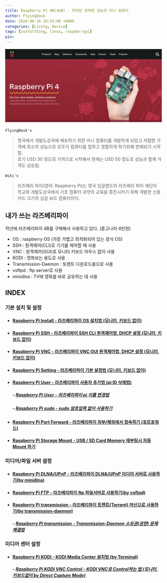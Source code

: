 ```yaml
---
title: Raspberry Pi 4B(4GB) - 작지만 강력한 성능의 미니 컴퓨터
author: FlyingDeuk
date: 2020-08-16 20:55:00 +0800
categories: [Living, Device]
tags: [usefulthing, linux, raspberrypi]
pin:
---
```


![pi](/img/living/pi/pi.jpg)

`FlyingDeuk's`
> 영국에서 개발도상국에 배포하기 위한 미니 컴퓨터를 개발하게 되었고 저렴한 가격에 최소의 성능으로 모두가 컴퓨터를 접하고 경험하게 하기위해 판매되기 시작함.<br>
초기 USD 30 정도의 가격으로 시작해서 현재는 USD 50 정도로 성능과 함께 가격도 상승됨.

`Wiki's`
>라즈베리 파이(영어: Raspberry Pi)는 영국 잉글랜드의 라즈베리 파이 재단이 학교와 개발도상국에서 기초 컴퓨터 과학의 교육을 증진시키기 위해 개발한 신용카드 크기의 싱글 보드 컴퓨터이다.

## 내가 쓰는 라즈베리파이
작년에 라즈베리파이 4B를 구매해서 사용하고 있다. (중고나라 4만원)
- OS : raspberry OS (가장 가볍고 최적화되어 있는 정식 OS) <br>
- SSH : 원격제어(CLI)로 기기를 제어할 때 사용
- VNC : 원격제어(GUI)로 모니터 키보드 마우스 없이 사용 <br>
- KODI : 영화보는 용도로 사용 <br>
- Transmission-Daemon : 토렌트 다운로드용으로 사용 <br>
- vsftpd : ftp server로 사용 <br>
- minidlna : TV에 영화를 바로 공유하는 데 사용 <br>

## INDEX

### 기본 설치 및 설정

- #### [Raspberry Pi Install - 라즈베리파이 OS 설치법 (모니터, 키보드 없이)](/posts/Pi-install/)

- #### [Raspberry Pi SSH - 라즈베리파이 SSH CLI 원격제어법, DHCP 설정 (모니터, 키보드 없이)](/posts/Pi-ssh/)

- #### [Raspberry Pi VNC - 라즈베리파이 VNC GUI 원격제어법, DHCP 설정 (모니터, 키보드 없이)](/posts/Pi-vnc/)

- #### [Raspberry Pi Setting - 라즈베리파이 기본 설정법 (모니터, 키보드 없이)](/posts/Pi-setting/)

- #### [Raspberry Pi User - 라즈베리파이 사용자 추가법 (pi ID 삭제법)](/posts/Pi-user/)
  ##### - [Raspberry Pi User - 라즈베리파이 pi 이름 변경법](/posts/Pi-changepi/)

  ##### - [Raspberry Pi sudo - sudo 암호입력 없이 사용하기](/posts/Pi-sudo/)

- #### [Raspberry Pi Port Forward - 라즈베리파이 외부/해외에서 접속하기 (포트포워드)](/posts/Pi-port/)

- #### [Raspberry Pi Storage Mount - USB / SD Card Memory 재부팅시 자동 Mount 하기](/posts/Pi-mount/)

### 미디어/파일 서버 설정

- #### [Raspberry Pi DLNA/UPnP - 라즈베리파이 DLNA/UPnP 미디어 서버로 사용하기(by minidlna)](posts/Pi-dlna/)

- #### [Raspberry Pi FTP - 라즈베리파이 ftp 파일서버로 사용하기(by vsftpd)](/posts/Pi-ftp/)

- #### [Raspberry Pi transmission - 라즈베리파이 토렌트(Torrent) 머신으로 사용하기(by transmission-daemon)](/posts/Pi-trans/)
  ##### - [Raspberry Pi transmission - Transmission-Daemon 소유권(권한) 문제 해결법](/posts/Pi-trans-own/)

### 미디어 센터 설정

- #### [Raspberry Pi KODI - KODI Media Center 설치법 (by Terminal)](/posts/Pi-kodi/)

  ##### - [Raspberry Pi KODI VNC Control - KODI VNC로 Control하는 법 (모니터, 키보드없이 by Direct Capture Mode)](/posts/Pi-kodi-vnc/)
